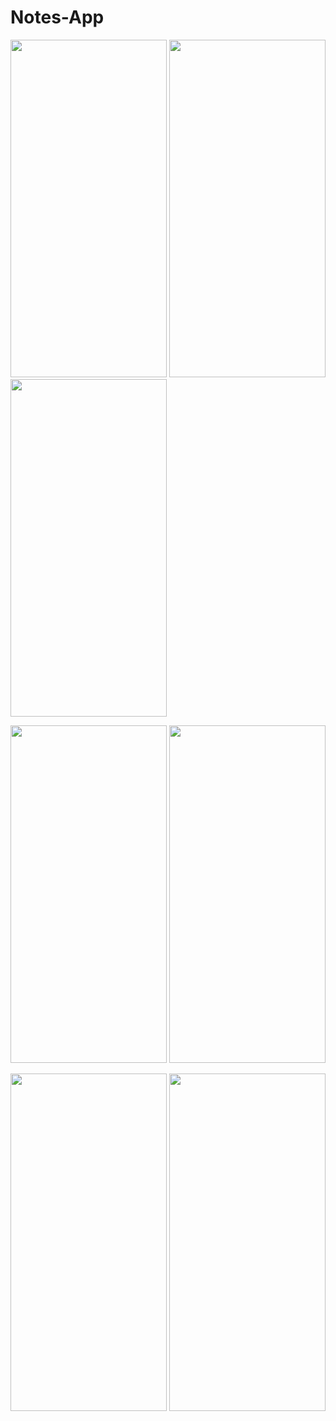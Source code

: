 #  Notes-App

<p>
    <img src="NotesIMG/IMG_3093.PNG" width="250" height="540">
    <img src="NotesIMG/IMG_3089.PNG" width="250" height="540">
    <img src="NotesIMG/IMG_3090.PNG" width="250" height="540">
</p>
<p>
    <img src="NotesIMG/IMG_3091.PNG" width="250" height="540">
    <img src="NotesIMG/IMG_3092.PNG" width="250" height="540">
</p>
<p>
    <img src="NotesIMG/IMG_3094.PNG" width="250" height="540">
    <img src="NotesIMG/IMG_3095.PNG" width="250" height="540">
</p>

